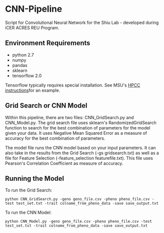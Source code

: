 # CNN-Pipeline
Script for Convolutional Neural Network for the Shiu Lab - developed during iCER ACRES REU Program. 

## Environment Requirements
- python 2.7
- numpy
- pandas
- sklearn 
- tensorflow 2.0

Tensorflow typically requires special installation. See MSU's [HPCC instructions](https://wiki.hpcc.msu.edu/display/ITH/TensorFlow)for an example. 

## Grid Search or CNN Model 
Within this pipeline, there are two files: CNN_GridSearch.py and CNN_Model.py. The grid search file uses sklearn's RandomizedGridSearch function to search for the best combination of parameters for the model given your data. It uses Negative Mean Squared Error as a measure of accuracy for the best combination of parameters. 

The model file runs the CNN model based on your input parameters. It can also take in the results from the Grid Search (-gs gridsearch.txt) as well as a file for Feature Selection (-feature_selection featurefile.txt). This file uses Pearson's Correlation Coefficient as measure of accuracy. 

## Running the Model
To run the Grid Search:

```
python CNN_GridSearch.py -geno geno_file.csv -pheno pheno_file.csv -test test_set.txt -trait colname_from_pheno_data -save save_output.txt 
```

To run the CNN Model:
```
python CNN_Model.py -geno geno_file.csv -pheno pheno_file.csv -test test_set.txt -trait colname_from_pheno_data -save save_output.txt
```
